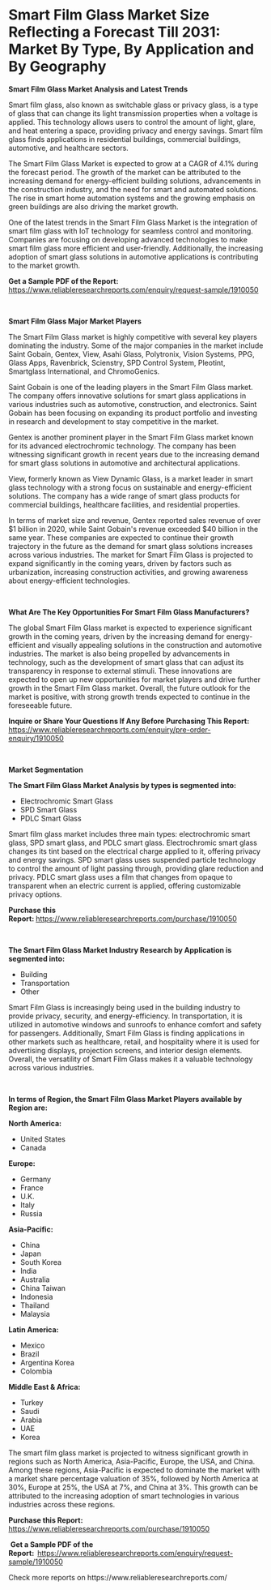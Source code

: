 <p><h1>Smart Film Glass Market Size Reflecting a Forecast Till 2031: Market By Type, By Application and By Geography</h1></p><p><strong>Smart Film Glass Market Analysis and Latest Trends</strong></p>
<p><p>Smart film glass, also known as switchable glass or privacy glass, is a type of glass that can change its light transmission properties when a voltage is applied. This technology allows users to control the amount of light, glare, and heat entering a space, providing privacy and energy savings. Smart film glass finds applications in residential buildings, commercial buildings, automotive, and healthcare sectors.</p><p>The Smart Film Glass Market is expected to grow at a CAGR of 4.1% during the forecast period. The growth of the market can be attributed to the increasing demand for energy-efficient building solutions, advancements in the construction industry, and the need for smart and automated solutions. The rise in smart home automation systems and the growing emphasis on green buildings are also driving the market growth.</p><p>One of the latest trends in the Smart Film Glass Market is the integration of smart film glass with IoT technology for seamless control and monitoring. Companies are focusing on developing advanced technologies to make smart film glass more efficient and user-friendly. Additionally, the increasing adoption of smart glass solutions in automotive applications is contributing to the market growth.</p></p>
<p><strong>Get a Sample PDF of the Report:&nbsp;</strong> <a href="https://www.reliableresearchreports.com/enquiry/request-sample/1910050">https://www.reliableresearchreports.com/enquiry/request-sample/1910050</a></p>
<p>&nbsp;</p>
<p><strong>Smart Film Glass Major Market Players</strong></p>
<p><p>The Smart Film Glass market is highly competitive with several key players dominating the industry. Some of the major companies in the market include Saint Gobain, Gentex, View, Asahi Glass, Polytronix, Vision Systems, PPG, Glass Apps, Ravenbrick, Scienstry, SPD Control System, Pleotint, Smartglass International, and ChromoGenics.</p><p>Saint Gobain is one of the leading players in the Smart Film Glass market. The company offers innovative solutions for smart glass applications in various industries such as automotive, construction, and electronics. Saint Gobain has been focusing on expanding its product portfolio and investing in research and development to stay competitive in the market.</p><p>Gentex is another prominent player in the Smart Film Glass market known for its advanced electrochromic technology. The company has been witnessing significant growth in recent years due to the increasing demand for smart glass solutions in automotive and architectural applications.</p><p>View, formerly known as View Dynamic Glass, is a market leader in smart glass technology with a strong focus on sustainable and energy-efficient solutions. The company has a wide range of smart glass products for commercial buildings, healthcare facilities, and residential properties.</p><p>In terms of market size and revenue, Gentex reported sales revenue of over $1 billion in 2020, while Saint Gobain's revenue exceeded $40 billion in the same year. These companies are expected to continue their growth trajectory in the future as the demand for smart glass solutions increases across various industries. The market for Smart Film Glass is projected to expand significantly in the coming years, driven by factors such as urbanization, increasing construction activities, and growing awareness about energy-efficient technologies.</p></p>
<p>&nbsp;</p>
<p><strong>What Are The Key Opportunities For Smart Film Glass Manufacturers?</strong></p>
<p><p>The global Smart Film Glass market is expected to experience significant growth in the coming years, driven by the increasing demand for energy-efficient and visually appealing solutions in the construction and automotive industries. The market is also being propelled by advancements in technology, such as the development of smart glass that can adjust its transparency in response to external stimuli. These innovations are expected to open up new opportunities for market players and drive further growth in the Smart Film Glass market. Overall, the future outlook for the market is positive, with strong growth trends expected to continue in the foreseeable future.</p></p>
<p><strong>Inquire or Share Your Questions If Any Before Purchasing This Report:</strong> <a href="https://www.reliableresearchreports.com/enquiry/pre-order-enquiry/1910050">https://www.reliableresearchreports.com/enquiry/pre-order-enquiry/1910050</a></p>
<p>&nbsp;</p>
<p><strong>Market Segmentation</strong></p>
<p><strong>The Smart Film Glass Market Analysis by types is segmented into:</strong></p>
<p><ul><li>Electrochromic Smart Glass</li><li>SPD Smart Glass</li><li>PDLC Smart Glass</li></ul></p>
<p><p>Smart film glass market includes three main types: electrochromic smart glass, SPD smart glass, and PDLC smart glass. Electrochromic smart glass changes its tint based on the electrical charge applied to it, offering privacy and energy savings. SPD smart glass uses suspended particle technology to control the amount of light passing through, providing glare reduction and privacy. PDLC smart glass uses a film that changes from opaque to transparent when an electric current is applied, offering customizable privacy options.</p></p>
<p><strong>Purchase this Report:&nbsp;</strong><a href="https://www.reliableresearchreports.com/purchase/1910050">https://www.reliableresearchreports.com/purchase/1910050</a></p>
<p>&nbsp;</p>
<p><strong>The Smart Film Glass Market Industry Research by Application is segmented into:</strong></p>
<p><ul><li>Building</li><li>Transportation</li><li>Other</li></ul></p>
<p><p>Smart Film Glass is increasingly being used in the building industry to provide privacy, security, and energy-efficiency. In transportation, it is utilized in automotive windows and sunroofs to enhance comfort and safety for passengers. Additionally, Smart Film Glass is finding applications in other markets such as healthcare, retail, and hospitality where it is used for advertising displays, projection screens, and interior design elements. Overall, the versatility of Smart Film Glass makes it a valuable technology across various industries.</p></p>
<p>&nbsp;</p>
<p><strong>In terms of Region, the Smart Film Glass Market Players available by Region are:</strong></p>
<p>
    <p> <strong> North America: </strong>
        <ul>
            <li>United States</li>
            <li>Canada</li>
        </ul>
        </p> 
    <p> <strong> Europe: </strong>
        <ul>
            <li>Germany</li>
            <li>France</li>
            <li>U.K.</li>
            <li>Italy</li>
            <li>Russia</li>
        </ul>
        </p> 
    <p> <strong> Asia-Pacific: </strong>
        <ul>
            <li>China</li>
            <li>Japan</li>
            <li>South Korea</li>
            <li>India</li>
            <li>Australia</li>
            <li>China Taiwan</li>
            <li>Indonesia</li>
            <li>Thailand</li>
            <li>Malaysia</li>
        </ul>
        </p> 
    <p> <strong> Latin America: </strong>
        <ul>
            <li>Mexico</li>
            <li>Brazil</li>
            <li>Argentina Korea</li>
            <li>Colombia</li>
        </ul>
        </p> 
    <p> <strong> Middle East & Africa: </strong>
        <ul>
            <li>Turkey</li>
            <li>Saudi</li>
            <li>Arabia</li>
            <li>UAE</li>
            <li>Korea</li>
        </ul>
    </p>
    </p>
<p><p>The smart film glass market is projected to witness significant growth in regions such as North America, Asia-Pacific, Europe, the USA, and China. Among these regions, Asia-Pacific is expected to dominate the market with a market share percentage valuation of 35%, followed by North America at 30%, Europe at 25%, the USA at 7%, and China at 3%. This growth can be attributed to the increasing adoption of smart technologies in various industries across these regions.</p></p>
<p><strong>Purchase this Report: </strong><a href="https://www.reliableresearchreports.com/purchase/1910050">https://www.reliableresearchreports.com/purchase/1910050</a></p>
<p>&nbsp;<strong>Get a Sample PDF of the Report:&nbsp;&nbsp;</strong><a href="https://www.reliableresearchreports.com/enquiry/request-sample/1910050">https://www.reliableresearchreports.com/enquiry/request-sample/1910050</a></p>
<p><strong></strong></p>
<p>Check more reports on https://www.reliableresearchreports.com/</p>